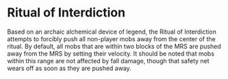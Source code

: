 # Ritual of Interdiction

Based on an archaic alchemical device of legend, the Ritual of Interdiction attempts to forcibly push all non-player mobs away from the center of the ritual. By default, all mobs that are within two blocks of the MRS are pushed away from the MRS by setting their velocity. It should be noted that mobs within this range are not affected by fall damage, though that safety net wears off as soon as they are pushed away.
